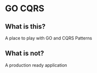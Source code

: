 # GO CQRS

## What is this? 
A place to play with GO and CQRS Patterns

## What is not? 
A production ready application
